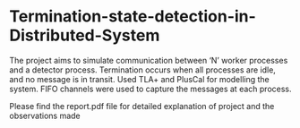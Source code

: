 # Termination-state-detection-in-Distributed-System
The project aims to simulate communication between ‘N’ worker processes and a detector process.
Termination occurs when all processes are idle, and no message is in transit. Used TLA+ and PlusCal for modelling the system. FIFO channels were used to capture the messages at each process.

Please find the report.pdf file for detailed explanation of project and the observations made  
